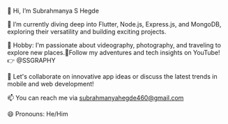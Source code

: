 👋 Hi, I’m Subrahmanya S Hegde

🌱 I’m currently diving deep into Flutter, Node.js, Express.js, and MongoDB, exploring their versatility and building exciting projects.

📸 Hobby: I'm passionate about videography, photography, and traveling to explore new places.🎥Follow my adventures and tech insights on YouTube! 👉 @SSGRAPHY

💬 Let's collaborate on innovative app ideas or discuss the latest trends in mobile and web development!

📫 You can reach me via subrahmanyahegde460@gmail.com

😄 Pronouns: He/Him
